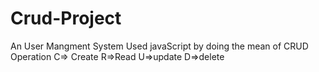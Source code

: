 # Crud-Project

An User Mangment System Used javaScript by doing the mean of CRUD Operation  C=> Create  R=>Read  U=>update  D=>delete 

